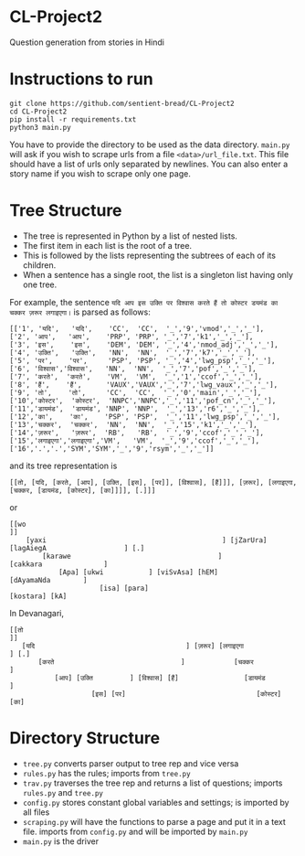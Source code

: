 # CL-Project2
Question generation from stories in Hindi

# Instructions to run

```
git clone https://github.com/sentient-bread/CL-Project2
cd CL-Project2
pip install -r requirements.txt
python3 main.py
```

You have to provide the directory to be used as the data directory.
`main.py` will ask if you wish to scrape urls from a file `<data>/url_file.txt`.
This file should have a list of urls only separated by newlines.
You can also enter a story name if you wish to scrape only one page.

# Tree Structure
* The tree is represented in Python by a list of nested lists.
* The first item in each list is the root of a tree.
* This is followed by the lists representing the subtrees of each of its children.
* When a sentence has a single root, the list is a singleton list having only one tree.

For example, the sentence `यदि आप इस उक्ति पर विश्वास करते हैं तो कोस्टर डयमंड का चक्कर ज़रूर लगाइएगा।` is parsed as follows:
```
[['1', 'यदि',   'यदि',    'CC',  'CC',  '_','9','vmod','_','_'],
['2', 'आप',   'आप',    'PRP', 'PRP', '_','7','k1','_','_'],
['3', 'इस',    'इस',    'DEM', 'DEM', '_','4','nmod_adj','_','_'],
['4', 'उक्ति',   'उक्ति',   'NN',  'NN',  '_','7','k7','_','_'],
['5', 'पर',    'पर',     'PSP', 'PSP', '_','4','lwg_psp','_','_'],
['6', 'विश्वास','विश्वास',   'NN',  'NN',  '_','7','pof','_','_'],
['7', 'करते',  'करते',    'VM',  'VM',  '_','1','ccof','_','_'],
['8', 'हैं',    'हैं',      'VAUX','VAUX','_','7','lwg_vaux','_','_'],
['9', 'तो',    'तो',     'CC',  'CC',  '_','0','main','_','_'],
['10','कोस्टर',  'कोस्टर',  'NNPC','NNPC','_','11','pof_cn','_','_'],
['11','डायमंड',  'डायमंड', 'NNP', 'NNP',  '_','13','r6','_','_'],
['12','का',    'का',    'PSP', 'PSP',  '_','11','lwg_psp','_','_'],
['13','चक्कर',  'चक्कर',  'NN',  'NN',  '_','15','k1','_','_'],
['14','ज़रूर',   'ज़रूर',  'RB',   'RB',  '_','9','ccof','_','_'],
['15','लगाइएगा','लगाइएगा','VM',   'VM',  '_','9','ccof','_','_'],
['16','.','.','SYM','SYM','_','9','rsym','_','_']]
```
and its tree representation is
```
[[तो, [यदि, [करते, [आप], [उक्ति, [इस], [पर]], [विश्वास], [हैं]]], [ज़रूर], [लगाइएगा, [चक्कर, [डायमंड, [कोस्टर], [का]]]], [.]]]
```
or
```
[[wo                                                                                              ]]
    [yaxi                                           ] [jZarUra] [lagAiegA                   ] [.]
        [karawe                                    ]                [cakkara               ]
            [Apa] [ukwi           ] [viSvAsa] [hEM]                     [dAyamaNda        ]
                      [isa] [para]                                          [kostara] [kA]
```
In Devanagari,
```
[[तो                                                                             ]]
   [यदि                                     ] [ज़रूर] [लगाइएगा                ] [.]
       [करते                               ]            [चक्कर             ]
           [आप] [उक्ति         ] [विश्वास] [हैं]                [डायमंड         ]
                    [इस] [पर]                                [कोस्टर] [का]
```

# Directory Structure
* `tree.py` converts parser output to tree rep and vice versa
* `rules.py` has the rules; imports from `tree.py`
* `trav.py` traverses the tree rep and returns a list of questions; imports `rules.py` and `tree.py`
* `config.py` stores constant global variables and settings; is imported by all files
* `scraping.py` will have the functions to parse a page and put it in a text file. imports from `config.py` and will be imported by `main.py`
* `main.py` is the driver
